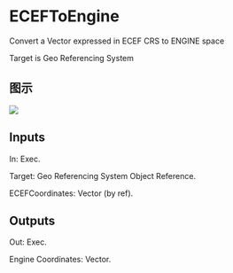 # ECEFToEngine

Convert a Vector expressed in ECEF CRS to ENGINE space

Target is Geo Referencing System

## 图示

![]($-20221218-19142519.png)

## Inputs

In: Exec.

Target: Geo Referencing System Object Reference.

ECEFCoordinates: Vector (by ref).  

## Outputs

Out: Exec.

Engine Coordinates: Vector.

